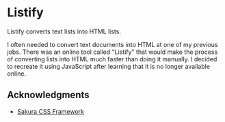 # Listify

Listify converts text lists into HTML lists.

I often needed to convert text documents into HTML at one of my previous jobs. There was an online tool called "Listify" that would make the process of converting lists into HTML much faster than doing it manually. I decided to recreate it using JavaScript after learning that it is no longer available online.

## Acknowledgments

- [Sakura CSS Framework](https://oxal.org/projects/sakura/)
